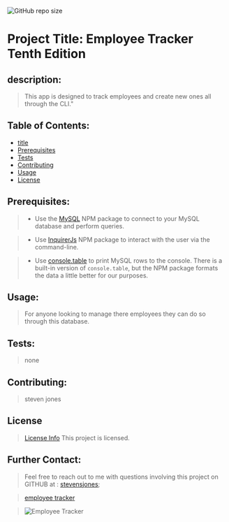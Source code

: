 ![GitHub repo size](https://img.shields.io/github/repo-size/stevensjones/employeetrackertenthedition)

# Project Title: Employee Tracker Tenth Edition

## description: 
>This app is designed to track employees and create new ones all through the CLI."

## Table of Contents:
- [title](#title)
- [Prerequisites](#Prerequisites)
- [Tests](#Tests)
- [Contributing](#Contributing)
- [Usage](#Usage) 
- [License](#License)

## Prerequisites:
>* Use the [MySQL](https://www.npmjs.com/package/mysql) NPM package to connect to your MySQL database and perform queries.

>* Use [InquirerJs](https://www.npmjs.com/package/inquirer/v/0.2.3) NPM package to interact with the user via the command-line.

>* Use [console.table](https://www.npmjs.com/package/console.table) to print MySQL rows to the console. There is a built-in version of `console.table`, but the NPM package formats the data a little better for our purposes.
    
## Usage:
> For anyone looking to manage there employees they can do so through this database.
    
## Tests:
> none
    
## Contributing:
> steven jones

    
## License
> [License Info](https://opensource.org/licenses/lot )
This project is licensed. 

## Further Contact:
> Feel free to reach out to me with questions involving this project on GITHUB at : [stevensjones](https://github.com/stevensjones);

>[employee tracker](https://youtu.be/wgLZ7-8OZMQ)

>![Employee Tracker](Assets/employee-tracker.gif)

